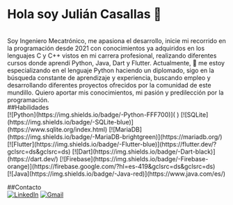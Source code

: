 # Hola soy Julián Casallas 👋
</br>
Soy Ingeniero Mecatrónico, me apasiona el desarrollo, inicie mi recorrido en la programación desde 2021 con conocimientos ya adquiridos en los lenguajes C y C++ vistos en mi carrera profesional, realizando diferentes cursos donde aprendí Python, Java, Dart y Flutter. Actualmente, 🌱 me estoy especializando en el lenguaje Python haciendo un diplomado, sigo en la búsqueda constante de aprendizaje y experiencia, buscando empleo y desarrollando diferentes proyectos ofrecidos por la comunidad de este mundillo. Quiero aportar mis conocimientos, mi pasión y predilección por la programación.
</br>
##Habilidades
</br>
[![Python](https://img.shields.io/badge/-Python-FFF700)]( )
[![SQLite](https://img.shields.io/badge/-SQLite-blue)](https://www.sqlite.org/index.html)
[![MariaDB](https://img.shields.io/badge/-MariaDB-brightgreen)](https://mariadb.org/)
</br>
[![Flutter](https://img.shields.io/badge/-Flutter-blue)](https://flutter.dev/?gclsrc=ds&gclsrc=ds)
[![Dart](https://img.shields.io/badge/-Dart-black)](https://dart.dev/)
[![Firebase](https://img.shields.io/badge/-Firebase-orange)](https://firebase.google.com/?hl=es-419&gclsrc=ds&gclsrc=ds)
</br>
[![Java](https://img.shields.io/badge/-Java-red)](https://www.java.com/es/)

##Contacto
</br>
[![LinkedIn](https://img.shields.io/badge/-Linkedin-lightgrey)](https://www.linkedin.com/in/julian-david-casallas-bernal-83b44217a/)
[![Gmail](https://img.shields.io/badge/-Gmail-red)](julian.casallasb@gmail.com)
